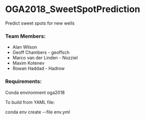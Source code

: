 # OGA2018_SweetSpotPrediction
Predict sweet spots for new wells

### Team Members:
* Alan Wilson
* Geoff Chambers - geoffsch
* Marco van der Linden - Nozziel
* Maxim Kotenev
* Rowan Haddad - Hadrow

### Requirements:
Conda environment oga2018

To build from YAML file:

conda env create --file env.yml
